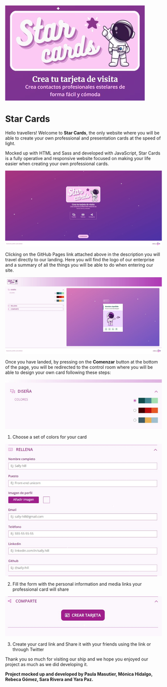 ![Star Cards logo](./docs/assets/images/star-cards-logo.jpg)

# Star Cards

Hello travellers! Welcome to **Star Cards**, the only website where you will be able to create your own professional and presentation cards at the speed of light.

Mocked up with HTML and Sass and developed with JavaScript, Star Cards is a fully operative and responsive website focused on making your life easier when creating your own professional cards.

![Star Cards landing](./docs/assets/images/star-cards-landing.jpg)

Clicking on the GitHub Pages link attached above in the description you will travel directly to our landing. Here you will find the logo of our enterprise and a summary of all the things you will be able to do when entering our site.

![Star Cards card creation section](./docs/assets/images/star-cards-creation-section.jpg)

Once you have landed, by pressing on the **Comenzar** button at the bottom of the page, you will be redirected to the control room where you will be able to design your own card following these steps:

![Star Cards Design](./docs/assets/images/star-cards-design.jpg)

1. Choose a set of colors for your card

![Star Cards Fill](./docs/assets/images/star-cards-fill.jpg)

2. Fill the form with the personal information and media links your professional card will share

![Star Cards Share](./docs/assets/images/star-cards-share.jpg)

3. Create your card link and Share it with your friends using the link or through Twitter

Thank you so much for visiting our ship and we hope you enjoyed our project as much as we did developing it.

**Project mocked up and developed by Paula Masutier, Mónica Hidalgo, Rebeca Gómez, Sara Rivera and Yara Paz.**
